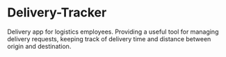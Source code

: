 # Delivery-Tracker
Delivery app for logistics employees. Providing a useful tool for managing delivery requests, keeping track of delivery time and distance between origin and destination.
